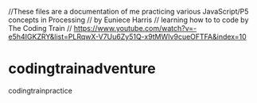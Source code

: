 //These files are a documentation of me practicing various JavaScript/P5 concepts in Processing
// by Euniece Harris
// learning how to to code by The Coding Train
// https://www.youtube.com/watch?v=-e5h4IGKZRY&list=PLRqwX-V7Uu6Zy51Q-x9tMWIv9cueOFTFA&index=10

# codingtrainadventure
codingtrainpractice
